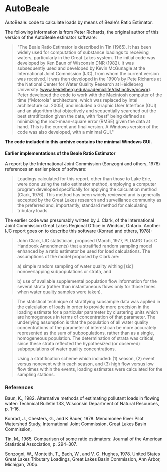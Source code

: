 # AutoBeale
AutoBeale: code to calculate loads by means of Beale's Ratio Estimator.


The following information is from Peter Richards, the original author of this version of the AutoBeale estimator software:

> "The Beale Ratio Estimator is described in Tin (1965).  It has been widely used for computation of substance loadings to receiving waters, particularly in the Great Lakes system.  The initial code was developed by Ken Baun of Wisconsin DNR (1982).  It was subsequently used and developed by Kevin McGunagle at the International Joint Commission (IJC), from whom the current version was received. It was then developed in the 1990’s by Pete Richards at the National Center for Water Quality Research at Heidleberg University (www.heidelberg.edu/academiclife/distinctive/ncwqr).  Peter developed the code to work with the Macintosh computer of the time (“Motorola" architecture, which was replaced by Intel architecture ca. 2005), and included a Graphic User Interface (GUI) and an algorithm that objectively and sequentially searched out the best stratification given the data, with “best” being defined as minimizing the root-mean-square error (RMSE) given the data at hand. This is the current and final version.  A Windows version of the code was also developed, with a minimal GUI."  


**The code included in this archive contains the minimal Windows GUI.**

#### Earlier implementations of the Beale Ratio Estimator

A report by the International Joint Commission (Sonzogni and others, 1978) references an earlier piece of software:

> Loadings calculated for this report, other than those to Lake Erie, were done using the ratio estimator method, employing a computer  program developed specifically for applying the calculation method (Clark, 1976). This method has been widely reviewed and is generally accepted by the Great Lakes research and surveillance community as the preferred and, importantly, standard method for calculating tributary loads. 

The earlier code was presumably written by J. Clark, of the International Joint Commission Great Lakes Regional Office in Windsor, Ontario. Another IJC report goes on to describe this software (Konrad and others, 1978):

> John Clark, IJC statistician, proposed (March, 1977, PLUARG Task C Handbook Amendments) that a stratified random sampling model enhanced by a ratio estimator be used for load calculations. The assumptions of the model proposed by  Clark are: 
> 
> a) simple random sampling of water quality withing [sic] nonoverlapping subpopulations or strata, and
>  
> b) use of available supplemental population flow information for the several strata (rather than instantaneous flows only for those times when water quality samples were taken). 
 
> The statistical technique of stratifying subsample data was applied in the calculation of loads in order to provide more precision in the loading estimate for a particular parameter by clustering units
> which are homogeneous in terms of concentration of that parameter.  The underlying assumption is that the population of all water quality concentrations of the parameter of interest can be more accurately represented as the sum of subpopulations, rather than as a single, homogeneous population. The determination of strata was critical, since these strata reflected the hypothesized (or  observed) subpopulations of water quality concentrations. 
> 
> Using a stratification scheme which included: (1) season, (2) event versus nonevent within each season, and (3) high flow versus low flow times within the events, loading estimates were calculated for the sampling stations. 

### References
Baun, K., 1982. Alternative methods of estimating pollutant loads in flowing water: Technical Bulletin 133, Wisconsin Department of Natural Resources, p. 1–16.

Konrad, J., Chesters, G., and K Bauer, 1978. Menomonee River Pilot Watershed Study, International Joint Commission, Great Lakes Basin Commission,  

Tin, M., 1965. Comparison of some ratio estimators: Journal of the American Statistical Association, p. 294–307.

Sonzogni, W., Monteith, T., Bach, W., and V. G. Hughes, 1978. United States Great Lakes Tributary Loadings, Great Lakes Basin Commission, Ann Arbor, Michigan, 200p. 
